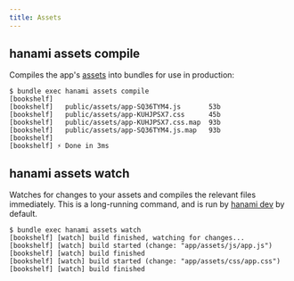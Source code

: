 ```yaml
---
title: Assets
---
```


## hanami assets compile

Compiles the app's [assets](//guide/actions/overview) into bundles for use in production:

```shell
$ bundle exec hanami assets compile
[bookshelf]
[bookshelf]   public/assets/app-SQ36TYM4.js       53b
[bookshelf]   public/assets/app-KUHJPSX7.css      45b
[bookshelf]   public/assets/app-KUHJPSX7.css.map  93b
[bookshelf]   public/assets/app-SQ36TYM4.js.map   93b
[bookshelf]
[bookshelf] ⚡ Done in 3ms
```

## hanami assets watch

Watches for changes to your assets and compiles the relevant files immediately. This is a long-running command, and is run by [hanami dev](//page/dev) by default.

```shell
$ bundle exec hanami assets watch
[bookshelf] [watch] build finished, watching for changes...
[bookshelf] [watch] build started (change: "app/assets/js/app.js")
[bookshelf] [watch] build finished
[bookshelf] [watch] build started (change: "app/assets/css/app.css")
[bookshelf] [watch] build finished
```
